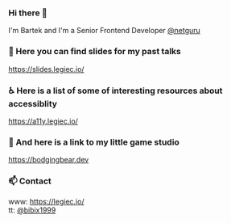 ### Hi there 👋
I'm Bartek and I'm a Senior Frontend Developer [@netguru](https://github.com/netguru/)

### 💬 Here you can find slides for my past talks
https://slides.legiec.io/

### ♿ Here is a list of some of interesting resources about accessiblity
https://a11y.legiec.io/

### 👾 And here is a link to my little game studio
https://bodgingbear.dev

### 📫 Contact
www: https://legiec.io/ \
tt:  [@bibix1999](https://twitter.com/bibix1999)
